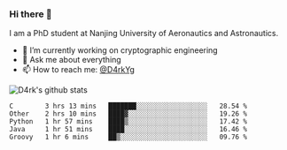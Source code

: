 ### Hi there 👋

I am a PhD student at Nanjing University of Aeronautics and Astronautics.

- 🔭 I’m currently working on cryptographic engineering
- 💬 Ask me about everything
- 📫 How to reach me: [@D4rkYg](https://twitter.com/D4rkYg)

![D4rk's github stats](https://github-readme-stats.vercel.app/api?username=dd4rk&show_icons=true&title_color=fff&icon_color=79ff97&text_color=9f9f9f&bg_color=151515)

<!--START_SECTION:waka-->
```text
C        3 hrs 13 mins   ███████░░░░░░░░░░░░░░░░░░   28.54 % 
Other    2 hrs 10 mins   ████▓░░░░░░░░░░░░░░░░░░░░   19.26 % 
Python   1 hr 57 mins    ████▒░░░░░░░░░░░░░░░░░░░░   17.42 % 
Java     1 hr 51 mins    ████░░░░░░░░░░░░░░░░░░░░░   16.46 % 
Groovy   1 hr 6 mins     ██▒░░░░░░░░░░░░░░░░░░░░░░   09.76 % 
```
<!--END_SECTION:waka-->
